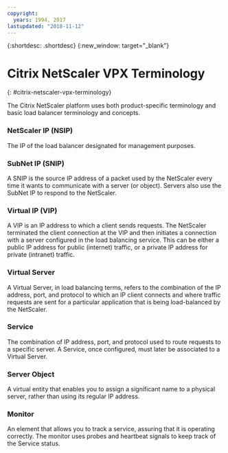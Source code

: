 ```yaml
---
copyright:
  years: 1994, 2017
lastupdated: "2018-11-12"
---
```


{:shortdesc: .shortdesc}
{:new_window: target="_blank"}

# Citrix NetScaler VPX Terminology
{: #citrix-netscaler-vpx-terminology}

The Citrix NetScaler platform uses both product-specific terminology and basic load balancer terminology and concepts. 

### NetScaler IP (NSIP)

The IP of the load balancer designated for management purposes.

### SubNet IP (SNIP)

A SNIP is the source IP address of a packet used by the NetScaler every time it wants to communicate with a server (or object). Servers also use the SubNet IP to respond to the NetScaler.

### Virtual IP (VIP)

A VIP is an IP address to which a client sends requests. The NetScaler terminated the client connection at the VIP and then initiates a connection with a server configured in the load balancing service.  This can be either a public IP address for public (internet) traffic, or a private IP address for private (intranet) traffic.

### Virtual Server

A Virtual Server, in load balancing terms, refers to the combination of the IP address, port, and protocol to which an IP client connects and where traffic requests are sent for a particular application that is being load-balanced by the NetScaler.

### Service

The combination of IP address, port, and protocol used to route requests to a specific server. A Service, once configured, must later be associated to a Virtual Server.

### Server Object

A virtual entity that enables you to assign a significant name to a physical server, rather than using its regular IP address.

### Monitor

An element that allows you to track a service, assuring that it is operating correctly. The monitor uses probes and heartbeat signals to keep track of the Service status.